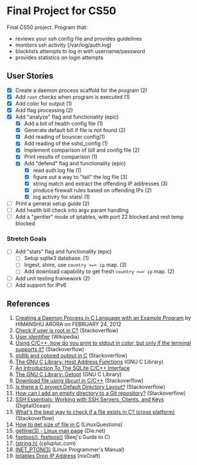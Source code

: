 # Final Project for CS50

Final CS50 project. Program that:
* reviews your ssh config file and provides guidelines
* monitors ssh activity (/var/log/auth.log)
* blacklists attempts to log in with username/password
* provides statistics on login attempts

## User Stories
* [x] Create a daemon process scaffold for the program (2)
* [x] Add `root` checks when program is executed (1)
* [x] Add color for output (1)
* [x] Add flag processing (2)
* [x] Add "analyze" flag and functionality (epic)
  * [x] Add a bill of health config file (1)
  * [x] Generate default bill if file is not found (2)
  * [x] Add reading of bouncer config(1)
  * [x] Add reading of the sshd_config (1)
  * [x] Implement comparison of bill and config file (2)
  * [x] Print results of comparison (1)
  * [x] Add "defend" flag and functionality (epic)
    * [x] read auth.log file (1)
    * [x] figure out a way to "tail" the log file (3)
    * [x] string match and extract the offending IP addresses (3)
    * [x] produce firewall rules based on offending IPs (2)
    * [x] log activity for stats! (1)
* [ ] Print a general setup guide (2)
* [ ] Add health bill check into argv param handling
* [ ] Add a "gentler" mode of iptables, with port 22 blocked and rest temp blocked

### Stretch Goals
* [ ] Add "stats" flag and functionality (epic)
    * [ ] Setup sqlite3 database. (1)
    * [ ] Ingest, store, use `country <=> ip` map. (3)
    * [ ] Add download capability to get fresh `country <=> ip` map. (2)
* [ ] Add unit testing framework (2)
* [ ] Add support for IPv6

## References
1. [Creating a Daemon Process in C Language with an Example Program](http://www.thegeekstuff.com/2012/02/c-daemon-process/) by HIMANSHU ARORA on FEBRUARY 24, 2012
2. [Check if user is root in C?](http://stackoverflow.com/questions/4159910/check-if-user-is-root-in-c) (Stackoverflow)
3. [User identifier](https://en.wikipedia.org/wiki/User_identifier) (Wikipedia)
4. [Using C/C++, how do you print to stdout in color, but only if the terminal supports it?](http://stackoverflow.com/questions/12827143/using-c-c-how-do-you-print-to-stdout-in-color-but-only-if-the-terminal-suppo) (Stackoverflow)
5. [stdlib and colored output in C](http://stackoverflow.com/questions/3219393/stdlib-and-colored-output-in-c) (Stackoverflow)
6. [The GNU C Library: Host Address Functions](http://www.gnu.org/software/libc/manual/html_node/Host-Address-Functions.html) (GNU C Library)
7. [An Introduction To The SQLite C/C++ Interface](https://sqlite.org/cintro.html)
8. [The GNU C Library: Getopt](http://www.gnu.org/software/libc/manual/html_node/Getopt.html) (GNU C Library)
9. [Download file using libcurl in C/C++](http://stackoverflow.com/questions/1636333/download-file-using-libcurl-in-c-c) (Stackoverflow)
10. [Is there a C project Default Directory Layout?](http://stackoverflow.com/questions/8523078/is-there-a-c-project-default-directory-layout) (Stackoverflow)
11. [How can I add an empty directory to a Git repository?](http://stackoverflow.com/questions/115983/how-can-i-add-an-empty-directory-to-a-git-repository) (Stackoverflow)
12. [SSH Essentials: Working with SSH Servers, Clients, and Keys](https://www.digitalocean.com/community/tutorials/ssh-essentials-working-with-ssh-servers-clients-and-keys) (DigitalOcean)
13. [What's the best way to check if a file exists in C? (cross platform)](http://stackoverflow.com/questions/230062/whats-the-best-way-to-check-if-a-file-exists-in-c-cross-platform) (Stackoverflow)
14. [How to get size of file in C](http://www.linuxquestions.org/questions/programming-9/how-to-get-size-of-file-in-c-183360/) (LinuxQuestions)
15. [getline(3) - Linux man page](http://linux.die.net/man/3/getline) (Die.net)
16. [fgetpos(), fsetpos()](http://beej.us/guide/bgc/output/html/multipage/fgetpos.html) (Beej's Guide to C)
17. [<cstring> (string.h)](http://www.cplusplus.com/reference/cstring/) (cplupluc.com)
18. [INET_PTON(3)](http://man7.org/linux/man-pages/man3/inet_pton.3.html) (Linux Programmer's Manual)
19. [Iptables Drop IP Address](http://www.cyberciti.biz/faq/linux-iptables-drop/) (nixCraft)
